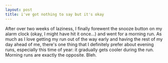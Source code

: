 ```yaml
---
layout: post
title: i've got nothing to say but it's okay
---
```


After over two weeks of laziness, I finally forewent the snooze button on my alarm clock (okay, I might have hit it once...) and went for a morning run. As much as I love getting my run out of the way early and having the rest of my day ahead of me, there's one thing that I definitely prefer about evening runs, especially this time of year: it gradually gets cooler during the run. Morning runs are exactly the opposite. Bleh.
